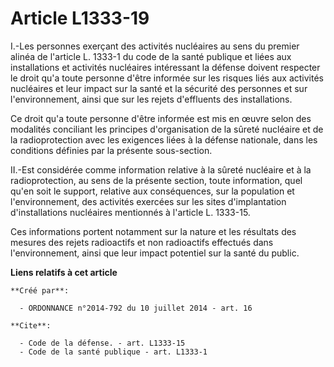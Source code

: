 # Article L1333-19

I.-Les personnes exerçant des activités nucléaires au sens du premier alinéa de l'article L. 1333-1 du code de la santé
publique et liées aux installations et activités nucléaires intéressant la défense doivent respecter le droit qu'a toute
personne d'être informée sur les risques liés aux activités nucléaires et leur impact sur la santé et la sécurité des
personnes et sur l'environnement, ainsi que sur les rejets d'effluents des installations. 

Ce droit qu'a toute personne d'être informée est mis en œuvre selon des modalités conciliant les principes d'organisation de
la sûreté nucléaire et de la radioprotection avec les exigences liées à la défense nationale, dans les conditions définies
par la présente sous-section. 

II.-Est considérée comme information relative à la sûreté nucléaire et à la radioprotection, au sens de la présente section,
toute information, quel qu'en soit le support, relative aux conséquences, sur la population et l'environnement, des activités
exercées sur les sites d'implantation d'installations nucléaires mentionnés à l'article L. 1333-15. 

Ces informations portent notamment sur la nature et les résultats des mesures des rejets radioactifs et non radioactifs
effectués dans l'environnement, ainsi que leur impact potentiel sur la santé du public.

**Liens relatifs à cet article**

	**Créé par**:

	  - ORDONNANCE n°2014-792 du 10 juillet 2014 - art. 16

	**Cite**:

	  - Code de la défense. - art. L1333-15
	  - Code de la santé publique - art. L1333-1
